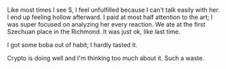 Like most times I see S, I feel unfulfilled because I can't talk easily with her. I end up feeling hollow afterward. I paid at most half attention to the art; I was super focused on analyzing her every reaction. We ate at the first Szechuan place in the Richmond. It was just ok, like last time.

I got some boba out of habit; I hardly tasted it.

Crypto is doing well and I'm thinking too much about it. Such a waste.

